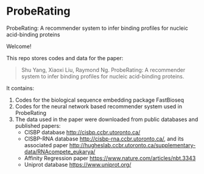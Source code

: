 # ProbeRating
ProbeRating: A recommender system to infer binding profiles for nucleic acid-binding proteins

Welcome!

This repo stores codes and data for the paper:
> Shu Yang, Xiaoxi Liu, Raymond Ng. ProbeRating: A recommender system to infer binding profiles for nucleic acid-binding proteins. 

It contains: 
1. Codes for the biological sequence embedding package FastBioseq
2. Codes for the neural network based recommender system used in ProbeRating
3. The data used in the paper were downloaded from public databases and published papers: 
   * CISBP database <http://cisbp.ccbr.utoronto.ca/>
   * CISBP-RNA database <http://cisbp-rna.ccbr.utoronto.ca/>, and its associated paper <http://hugheslab.ccbr.utoronto.ca/supplementary-data/RNAcompete_eukarya/>
   * Affinity Regression paper <https://www.nature.com/articles/nbt.3343>
   * Uniprot database <https://www.uniprot.org/>



